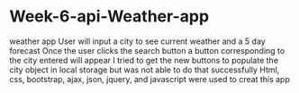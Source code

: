 # Week-6-api-Weather-app
weather app
User will input a city to see current weather and a 5 day forecast
Once the user clicks the search button a button corresponding to the city entered will appear
I tried to get the new buttons to populate the city object in local storage but was not able to do that successfully
Html, css, bootstrap, ajax, json, jquery, and javascript were used to creat this app
